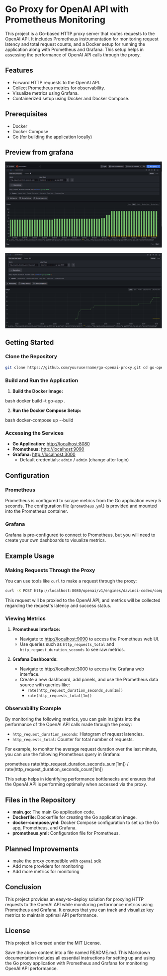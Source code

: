 # Go Proxy for OpenAI API with Prometheus Monitoring

This project is a Go-based HTTP proxy server that routes requests to the OpenAI API. It includes Prometheus instrumentation for monitoring request latency and total request counts, and a Docker setup for running the application along with Prometheus and Grafana. This setup helps in assessing the performance of OpenAI API calls through the proxy.

## Features

- Forward HTTP requests to the OpenAI API.
- Collect Prometheus metrics for observability.
- Visualize metrics using Grafana.
- Containerized setup using Docker and Docker Compose.

## Prerequisites

- Docker
- Docker Compose
- Go (for building the application locally)


## Preview from grafana

![grafana](./sample-image-2.png)

![grafana](./sample-image.png)

## Getting Started

### Clone the Repository

```bash 
git clone https://github.com/yourusername/go-openai-proxy.git cd go-openai-proxy 
```

### Build and Run the Application

1. **Build the Docker Image:**

bash docker build -t go-app .


2. **Run the Docker Compose Setup:**

bash docker-compose up --build

### Accessing the Services

- **Go Application:** [http://localhost:8080](http://localhost:8080)
- **Prometheus:** [http://localhost:9090](http://localhost:9090)
- **Grafana:** [http://localhost:3000](http://localhost:3000)
  - Default credentials: `admin` / `admin` (change after login)

## Configuration

### Prometheus

Prometheus is configured to scrape metrics from the Go application every 5 seconds. The configuration file (`prometheus.yml`) is provided and mounted into the Prometheus container.

### Grafana

Grafana is pre-configured to connect to Prometheus, but you will need to create your own dashboards to visualize metrics. 

## Example Usage

### Making Requests Through the Proxy

You can use tools like `curl` to make a request through the proxy:

```bash
curl -X POST http://localhost:8080/openai/v1/engines/davinci-codex/completions \ -H "Authorization: Bearer YOUR_OPENAI_API_KEY" \ -H "Content-Type: application/json" \ -d '{ "prompt": "The quick brown fox", "max_tokens": 50 }'
```

This request will be proxied to the OpenAI API, and metrics will be collected regarding the request's latency and success status.

### Viewing Metrics

1. **Prometheus Interface:**
   - Navigate to [http://localhost:9090](http://localhost:9090) to access the Prometheus web UI.
   - Use queries such as `http_requests_total` and `http_request_duration_seconds` to see raw metrics.

2. **Grafana Dashboards:**
   - Navigate to [http://localhost:3000](http://localhost:3000) to access the Grafana web interface.
   - Create a new dashboard, add panels, and use the Prometheus data source with queries like:
     - `rate(http_request_duration_seconds_sum[1m])`
     - `rate(http_requests_total[1m])`


### Observability Example

By monitoring the following metrics, you can gain insights into the performance of the OpenAI API calls made through the proxy:

- `http_request_duration_seconds`: Histogram of request latencies.
- `http_requests_total`: Counter for total number of requests.

For example, to monitor the average request duration over the last minute, you can use the following Prometheus query in Grafana:

prometheus rate(http_request_duration_seconds_sum[1m]) / rate(http_request_duration_seconds_count[1m])


This setup helps in identifying performance bottlenecks and ensures that the OpenAI API is performing optimally when accessed via the proxy.

## Files in the Repository

- **main.go:** The main Go application code.
- **Dockerfile:** Dockerfile for creating the Go application image.
- **docker-compose.yml:** Docker Compose configuration to set up the Go app, Prometheus, and Grafana.
- **prometheus.yml:** Configuration file for Prometheus.


## Planned Improvements
- make the proxy compatible with `openai` sdk
- Add more providers for monitoring
- Add more metrics for monitoring

## Conclusion

This project provides an easy-to-deploy solution for proxying HTTP requests to the OpenAI API while monitoring performance metrics using Prometheus and Grafana. It ensures that you can track and visualize key metrics to maintain optimal API performance.

## License

This project is licensed under the MIT License.

Save the above content into a file named README.md. This Markdown documentation includes all essential instructions for setting up and using the Go proxy application with Prometheus and Grafana for monitoring OpenAI API performance.